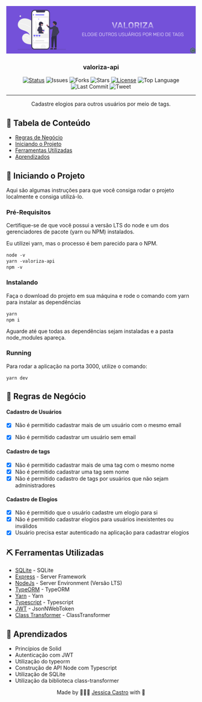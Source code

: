 <p align="center">
 <img src="images/ValorizaCover.png" alt="Project logo">
</p>

<h3 align="center">valoriza-api</h3>

<div align="center">

[![Status](https://img.shields.io/badge/status-active-success.svg)]()
![Issues](https://img.shields.io/github/issues/jessicacastro/valoriza-api)
![Forks](https://img.shields.io/github/forks/jessicacastro/valoriza-api)
![Stars](https://img.shields.io/github/stars/jessicacastro/valoriza-api)
[![License](https://img.shields.io/badge/license-MIT-blue.svg)](/LICENSE)
![Top Language](https://img.shields.io/github/languages/top/jessicacastro/valoriza-api)
![Last Commit](https://img.shields.io/github/last-commit/jessicacastro/valoriza-api)
![Tweet](https://img.shields.io/twitter/url?url=https%3A%2F%2Fgithub.com%2Fjessicacastro%2Fvaloriza-api)
</div>

---

<p align="center"> 
  Cadastre elogios para outros usuários por meio de tags.
  <br> 
</p>

## 📝 Tabela de Conteúdo

- [Regras de Negócio](#rules)
- [Iniciando o Projeto](#getting_started)
- [Ferramentas Utilizadas](#built_using)
- [Aprendizados](#acknowledgement)

## 🏁 Iniciando o Projeto <a name = "getting_started"></a>
Aqui são algumas instruções para que você consiga rodar o projeto localmente e consiga utilizá-lo.

### Pré-Requisitos
Certifique-se de que você possui a versão LTS do node e um dos gerenciadores de pacote (yarn ou NPM) instalados.

Eu utilizei yarn, mas o processo é bem parecido para o NPM.

```
node -v
yarn -valoriza-api
npm -v
```

### Instalando

Faça o download do projeto em sua máquina e rode o comando com yarn para instalar as dependências

```
yarn
npm i
```
Aguarde até que todas as dependências sejam instaladas e a pasta node_modules apareça.
### Running
Para rodar a aplicação na porta 3000, utilize o comando:
```
yarn dev 
```

## 🧐 Regras de Negócio <a name = "rules"></a>

#### Cadastro de Usuários
  - [x] Não é permitido cadastrar mais de um usuário com o mesmo email
  - [x] Não é permitido cadastrar um usuário sem email


#### Cadastro de tags
  - [x] Não é permitido cadastrar mais de uma tag com o mesmo nome
  - [x] Não é permitido cadastrar uma tag sem nome
  - [x] Não é permitido cadastro de tags por usuários que não sejam administradores
#### Cadastro de Elogios
  - [x] Não é permitido que o usuário cadastre um elogio para si
  - [x] Não é permitido cadastrar elogios para usuários inexistentes ou inválidos
  - [x] Usuário precisa estar autenticado na aplicação para cadastrar elogios

## ⛏️ Ferramentas Utilizadas <a name = "built_using"></a>

- [SQLite](https://www.sqlite.org/index.html) - SQLite
- [Express](https://expressjs.com/) - Server Framework
- [NodeJs](https://nodejs.org/en/) - Server Environment (Versão LTS)
- [TypeORM](https://typeorm.io/#/) - TypeORM
- [Yarn](https://yarnpkg.com/) - Yarn
- [Typescript](https://www.npmjs.com/package/typescript) - Typescript
- [JWT](https://jwt.io/) - JsonNWebToken
- [Class Transformer](https://www.npmjs.com/package/class-transformer) - ClassTransformer


## 🎉 Aprendizados <a name = "acknowledgement"></a>

- Princípios de Solid
- Autenticação com JWT
- Utilização do typeorm
- Construção de API Node com Typescript
- Utilização de SQLite
- Utilização da biblioteca class-transformer

<p align="center">Made by 👩🏾‍💻 <a href="https://linkedin.com/in/jessicacastros">Jessica Castro</a> with 💙</p>
